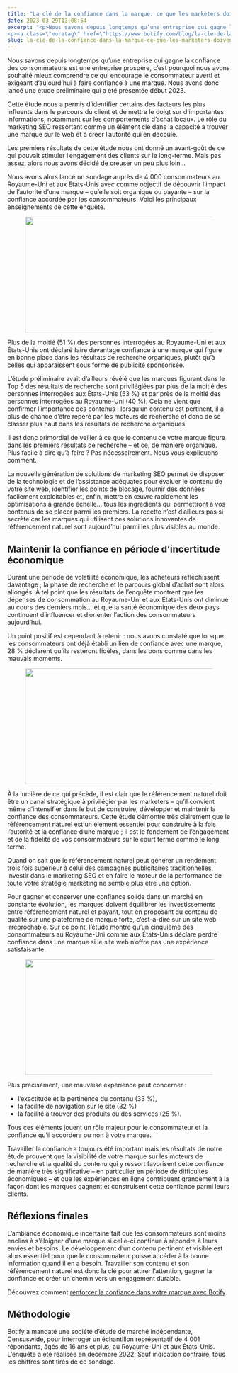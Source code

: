 ```yaml
---
title: "La clé de la confiance dans la marque: ce que les marketers doivent savoir"
date: 2023-03-29T13:08:54
excerpt: "<p>Nous savons depuis longtemps qu’une entreprise qui gagne la confiance des consommateurs est une entreprise prospère, c’est pourquoi nous avons souhaité mieux comprendre ce qui encourage le consommateur averti et exigeant d’aujourd’hui à faire confiance à une marque. Nous avons donc lancé une étude préliminaire qui a été présentée début 2023. Cette étude nous a&hellip; </p>
<p><a class=\"moretag\" href=\"https://www.botify.com/blog/la-cle-de-la-confiance-dans-la-marque-ce-que-les-marketers-doivent-savoir\">Read the full article</a></p>"
slug: la-cle-de-la-confiance-dans-la-marque-ce-que-les-marketers-doivent-savoir
---
```



<p>Nous savons depuis longtemps qu’une entreprise qui gagne la confiance des consommateurs est une entreprise prospère, c’est pourquoi nous avons souhaité mieux comprendre ce qui encourage le consommateur averti et exigeant d’aujourd’hui à faire confiance à une marque. Nous avons donc lancé une étude préliminaire qui a été présentée début 2023.</p>



<p>Cette étude nous a permis d’identifier certains des facteurs les plus influents dans le parcours du client et de mettre le doigt sur d&#8217;importantes informations, notamment sur les comportements d&#8217;achat locaux. Le rôle du marketing SEO ressortant comme un élément clé dans la capacité à trouver une marque sur le web et à créer l&#8217;autorité qui en découle.&nbsp;</p>



<p>Les premiers résultats de cette étude nous ont donné un avant-goût de ce qui pouvait stimuler l&#8217;engagement des clients sur le long-terme. Mais pas assez, alors nous avons décidé de creuser un peu plus loin…</p>



<p>Nous avons alors lancé un sondage auprès de 4 000 consommateurs au Royaume-Uni et aux Etats-Unis avec comme objectif de découvrir l’impact de l&#8217;autorité d&#8217;une marque &#8211; qu’elle soit organique ou payante &#8211; sur la confiance accordée par les consommateurs. Voici les principaux enseignements de cette enquête.</p>



<figure class="wp-block-image size-full"><img loading="lazy" decoding="async" width="739" height="261" src="https://www.botify.com/wp-content/uploads/2023/03/Stat-1-FRE-8.png" alt="" class="wp-image-5258" srcset="https://www.botify.com/wp-content/uploads/2023/03/Stat-1-FRE-8.png 739w, https://www.botify.com/wp-content/uploads/2023/03/Stat-1-FRE-8-300x106.png 300w, https://www.botify.com/wp-content/uploads/2023/03/Stat-1-FRE-8-600x212.png 600w" sizes="(max-width: 739px) 100vw, 739px" /></figure>



<p>Plus de la moitié (51 %) des personnes interrogées au Royaume-Uni et aux États-Unis ont déclaré faire davantage confiance à une marque qui figure en bonne place dans les résultats de recherche organiques, plutôt qu&#8217;à celles qui apparaissent sous forme de publicité sponsorisée.</p>



<p>L’étude préliminaire avait d’ailleurs révélé que les marques figurant dans le Top 5 des résultats de recherche sont privilégiées par plus de la moitié des personnes interrogées aux États-Unis (53 %) et par près de la moitié des personnes interrogées au Royaume-Uni (40 %). Cela ne vient que confirmer l’importance des contenus : lorsqu&#8217;un contenu est pertinent, il a plus de chance d’être repéré par les moteurs de recherche et donc de se classer plus haut dans les résultats de recherche organiques.&nbsp;</p>



<p>Il est donc primordial de veiller à ce que le contenu de votre marque figure dans les premiers résultats de recherche &#8211; et ce, de manière organique. Plus facile à dire qu&#8217;à faire ? Pas nécessairement. Nous vous expliquons comment.</p>



<p>La nouvelle génération de solutions de marketing SEO permet de disposer de la technologie et de l&#8217;assistance adéquates pour évaluer le contenu de votre site web, identifier les points de blocage, fournir des données facilement exploitables et, enfin, mettre en œuvre rapidement les optimisations à grande échelle… tous les ingrédients qui permettront à vos contenus de se placer parmi les premiers. La recette n’est d’ailleurs pas si secrète car les marques qui utilisent ces solutions innovantes de référencement naturel sont aujourd’hui parmi les plus visibles au monde.</p>



<h2 class="wp-block-heading" id="h-maintenir-la-confiance-en-p-riode-d-incertitude-conomique">Maintenir la confiance en période d&#8217;incertitude économique</h2>



<p>Durant une période de volatilité économique, les acheteurs réfléchissent davantage ; la phase de recherche et le parcours global d&#8217;achat sont alors allongés. À tel point que les résultats de l’enquête montrent que les dépenses de consommation au Royaume-Uni et aux États-Unis ont diminué au cours des derniers mois… et que la santé économique des deux pays continuent d&#8217;influencer et d&#8217;orienter l&#8217;action des consommateurs aujourd’hui.&nbsp;</p>



<p>Un point positif est cependant à retenir : nous avons constaté que lorsque les consommateurs ont déjà établi un lien de confiance avec une marque, 28 % déclarent qu&#8217;ils resteront fidèles, dans les bons comme dans les mauvais moments.</p>



<figure class="wp-block-image size-full"><img loading="lazy" decoding="async" width="739" height="261" src="https://www.botify.com/wp-content/uploads/2023/03/Stat-2-FRE-8.png" alt="" class="wp-image-5255" srcset="https://www.botify.com/wp-content/uploads/2023/03/Stat-2-FRE-8.png 739w, https://www.botify.com/wp-content/uploads/2023/03/Stat-2-FRE-8-300x106.png 300w, https://www.botify.com/wp-content/uploads/2023/03/Stat-2-FRE-8-600x212.png 600w" sizes="(max-width: 739px) 100vw, 739px" /></figure>



<p>À la lumière de ce qui précède, il est clair que le référencement naturel doit être un canal stratégique à privilégier par les marketers &#8211; qu’il convient même d&#8217;intensifier dans le but de construire, développer et maintenir la confiance des consommateurs. Cette étude démontre très clairement que le référencement naturel est un élément essentiel pour construire à la fois l&#8217;autorité et la confiance d’une marque ; il est le fondement de l&#8217;engagement et de la fidélité de vos consommateurs sur le court terme comme le long terme.&nbsp;</p>



<p>Quand on sait que le référencement naturel peut générer un rendement trois fois supérieur à celui des campagnes publicitaires traditionnelles, investir dans le marketing SEO et en faire le moteur de la performance de toute votre stratégie marketing ne semble plus être une option.</p>



<p>Pour gagner et conserver une confiance solide dans un marché en constante évolution, les marques doivent équilibrer les investissements entre référencement naturel et payant, tout en proposant du contenu de qualité sur une plateforme de marque forte, c&#8217;est-à-dire sur un site web irréprochable. Sur ce point, l’étude montre qu’un cinquième des consommateurs au Royaume-Uni comme aux États-Unis déclare perdre confiance dans une marque si le site web n’offre pas une expérience satisfaisante.</p>



<figure class="wp-block-image size-full"><img loading="lazy" decoding="async" width="743" height="261" src="https://www.botify.com/wp-content/uploads/2023/03/Stat-3-FRE-8.png" alt="" class="wp-image-5257" srcset="https://www.botify.com/wp-content/uploads/2023/03/Stat-3-FRE-8.png 743w, https://www.botify.com/wp-content/uploads/2023/03/Stat-3-FRE-8-300x105.png 300w, https://www.botify.com/wp-content/uploads/2023/03/Stat-3-FRE-8-600x211.png 600w" sizes="(max-width: 743px) 100vw, 743px" /></figure>



<p>Plus précisément, une mauvaise expérience peut concerner :&nbsp;</p>



<ul>
<li>l&#8217;exactitude et la pertinence du contenu (33 %),&nbsp;</li>



<li>la facilité de navigation sur le site (32 %)</li>



<li>la facilité à trouver des produits ou des services (25 %).</li>
</ul>



<p>Tous ces éléments jouent un rôle majeur pour le consommateur et la confiance qu’il accordera ou non à votre marque.&nbsp;</p>



<p>Travailler la confiance a toujours été important mais les résultats de notre étude prouvent que la visibilité de votre marque sur les moteurs de recherche et la qualité du contenu qui y ressort favorisent cette confiance de manière très significative &#8211; en particulier en période de difficultés économiques &#8211; et que les expériences en ligne contribuent grandement à la façon dont les marques gagnent et construisent cette confiance parmi leurs clients.</p>



<h2 class="wp-block-heading" id="h-r-flexions-finales">Réflexions finales&nbsp;</h2>



<p>L’ambiance économique incertaine fait que les consommateurs sont moins enclins à s&#8217;éloigner d&#8217;une marque si celle-ci continue à répondre à leurs envies et besoins. Le développement d’un contenu pertinent et visible est alors essentiel pour que le consommateur puisse accéder à la bonne information quand il en a besoin. Travailler son contenu et son référencement naturel est donc la clé pour attirer l&#8217;attention, gagner la confiance et créer un chemin vers un engagement durable.&nbsp;&nbsp;</p>



<p>Découvrez comment <a href="https://www.botify.com/platform">renforcer la confiance dans votre marque avec Botify</a>.</p>



<h2 class="wp-block-heading" id="h-m-thodologie">Méthodologie&nbsp;</h2>



<p>Botify a mandaté une société d&#8217;étude de marché indépendante, Censuswide, pour interroger un échantillon représentatif de 4 001 répondants, âgés de 16 ans et plus, au Royaume-Uni et aux États-Unis. L’enquête a été réalisée en décembre 2022. Sauf indication contraire, tous les chiffres sont tirés de ce sondage.</p>
